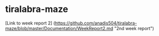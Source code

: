 # tiralabra-maze

[Link to week report 2] (https://github.com/anadis504/tiralabra-maze/blob/master/Documentation/WeekReport2.md "2nd week report") 
